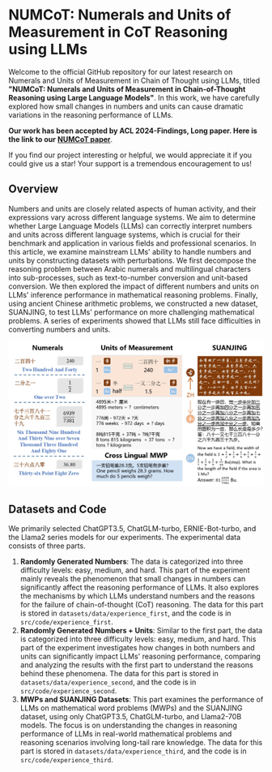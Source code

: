 # NUMCoT: Numerals and Units of Measurement in CoT Reasoning using LLMs

Welcome to the official GitHub repository for our latest research on Numerals and Units of Measurement in Chain of Thought using LLMs, titled **"NUMCoT: Numerals and Units of Measurement in Chain-of-Thought Reasoning using Large Language Models"**. In this work, we have carefully explored how small changes in numbers and units can cause dramatic variations in the reasoning performance of LLMs.

**Our work has been accepted by ACL 2024-Findings, Long paper. Here is the link to our** <a href="https://www.baidu.com">**NUMCoT paper**</a>.  

If you find our project interesting or helpful, we would appreciate it if you could give us a star! Your support is a tremendous encouragement to us! 

## Overview

Numbers and units are closely related aspects of human activity, and their expressions vary across different language systems. We aim to determine whether Large Language Models (LLMs) can correctly interpret numbers and units across different language systems, which is crucial for their benchmark and application in various fields and professional scenarios.  In this article, we examine mainstream LLMs' ability to handle numbers and units by constructing datasets with perturbations. We first decompose the reasoning problem between Arabic numerals and multilingual characters into sub-processes, such as text-to-number conversion and unit-based conversion. We then explored the impact of different numbers and units on LLMs' inference performance in mathematical reasoning problems. Finally, using ancient Chinese arithmetic problems, we constructed a new dataset, SUANJING, to test LLMs' performance on more challenging mathematical problems.  A series of experiments showed that LLMs still face difficulties in converting numbers and units.

<img src="img/overview.jpg"/>

## Datasets and Code

We primarily selected ChatGPT3.5, ChatGLM-turbo, ERNIE-Bot-turbo, and the Llama2 series models for our experiments. The experimental data consists of three parts.

1. **Randomly Generated Numbers**: The data is categorized into three difficulty levels: easy, medium, and hard. This part of the experiment mainly reveals the phenomenon that small changes in numbers can significantly affect the reasoning performance of LLMs. It also explores the mechanisms by which LLMs understand numbers and the reasons for the failure of chain-of-thought (CoT) reasoning. The data for this part is stored in `datasets/data/experience_first`, and the code is in `src/code/experience_first`.
2. **Randomly Generated Numbers + Units**: Similar to the first part, the data is categorized into three difficulty levels: easy, medium, and hard. This part of the experiment investigates how changes in both numbers and units can significantly impact LLMs' reasoning performance, comparing and analyzing the results with the first part to understand the reasons behind these phenomena. The data for this part is stored in `datasets/data/experience_second`, and the code is in `src/code/experience_second`.
3. **MWPs and SUANJING Datasets**: This part examines the performance of LLMs on mathematical word problems (MWPs) and the SUANJING dataset, using only ChatGPT3.5, ChatGLM-turbo, and Llama2-70B models. The focus is on understanding the changes in reasoning performance of LLMs in real-world mathematical problems and reasoning scenarios involving long-tail rare knowledge. The data for this part is stored in `datasets/data/experience_third`, and the code is in `src/code/experience_third`.